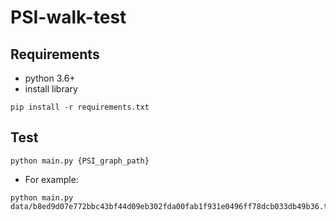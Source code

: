 # PSI-walk-test

## Requirements

- python 3.6+
- install library

```text
pip install -r requirements.txt
```

## Test

```text
python main.py {PSI_graph_path}
```

- For example:

```text
python main.py data/b8ed9d07e772bbc43bf44d09eb302fda00fab1f931e0496ff78dcb033db49b36.txt
```
